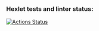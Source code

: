 ### Hexlet tests and linter status:
[![Actions Status](https://github.com/AnastasiiaSleptsova/js-react-developer-project-12/actions/workflows/hexlet-check.yml/badge.svg)](https://github.com/AnastasiiaSleptsova/js-react-developer-project-12/actions)